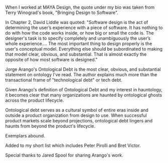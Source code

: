 When I worked at MAYA Design, the quote under my bio was taken from Terry Winograd's book, "Bringing Design to Software".

In Chapter 2, David Liddle was quoted: "Software design is the act of determining the user’s experience with a piece of software. It has nothing to do with how the code works inside, or how big or small the code is. The designer's task is to specify completely and unambiguously the user’s whole experience.... The most important thing to design properly is the user's conceptual model. Everything else should be subordinated to making that model clear, obvious, and substantial. That is almost exactly the opposite of how most software is designed."

Jorge Arango's Ontological Debt is the most clear, obvious, and substantial statement on ontology I've read. The author explains much more than the transactional frame of "technological debt" or tech debt.

Given Arango's definition of Ontological Debt and my interest in hauntology, it becomes clear that many organizations are haunted by ontological ghosts across the product lifecycle.

Ontological debt serves as a cultural symbol of entire eras inside and outside a product organization from design to use. When successful product markets scale beyond projections, ontological debt lingers and haunts from beyond the product's lifecycle. 

Exemplars abound.

Added to my short list which includes Peter Pirolli and Bret Victor.

Special thanks to Jared Spool for sharing Arango's work.
